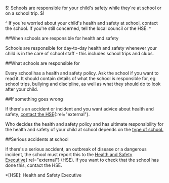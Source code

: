 $! Schools are responsible for your child's safety while they're at school or on a school trip. $!

^ If you're worried about your child's health and safety at school, contact the school. If you're still concerned, tell the local council or the HSE. ^


##When schools are responsible for health and safety

Schools are responsible for day-to-day health and safety whenever your child is in the care of school staff - this includes school trips and clubs.

##What schools are responsible for

Every school has a health and safety policy. Ask the school if you want to read it. It should contain details of what the school is responsible for, eg school trips, bullying and discipline, as well as what they should do to look after your child.

##If something goes wrong

If there's an accident or incident and you want advice about health and safety, [contact the HSE](http://www.hse.gov.uk/ "Contact the HSE"){:rel="external"}.

Who decides the health and safety policy and has ultimate responsibility for the health and safety of your child at school depends on the [type of school.](/types-of-school "Types of school")

##Serious accidents at school

If there's a serious accident, an outbreak of disease or a dangerous incident, the school must report this to the [Health and Safety Executive](http://www.hse.gov.uk/contact/index.htm "Health and Safety Executive"){:rel="external"} (HSE). If you want to check that the school has done this, contact the HSE.

*[HSE]: Health and Safety Executive
